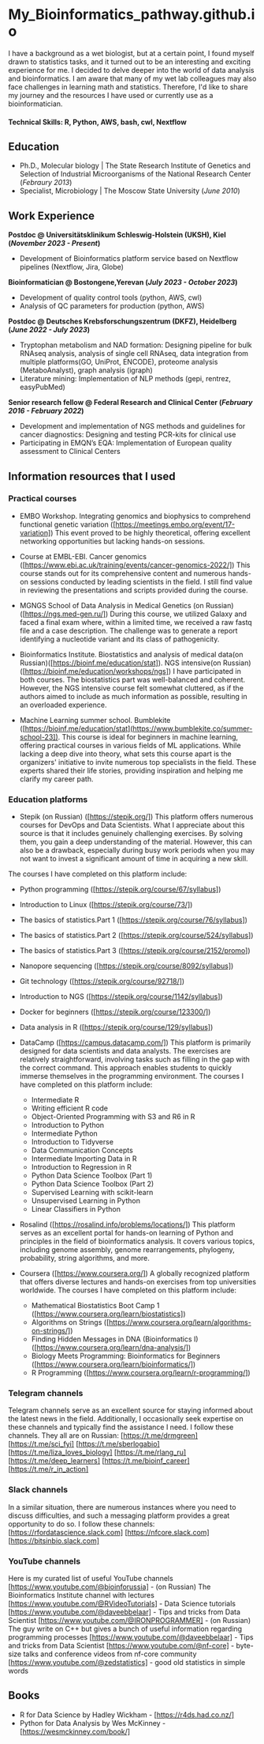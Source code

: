 # My_Bioinformatics_pathway.github.io
I have a background as a wet biologist, but at a certain point, I found myself drawn to statistics tasks, and it turned out to be an interesting and exciting experience for me. I decided to delve deeper into the world of data analysis and bioinformatics. I am aware that many of my wet lab colleagues may also face challenges in learning math and statistics. Therefore, I'd like to share my journey and the resources I have used or currently use as a bioinformatician. 

#### Technical Skills: R, Python, AWS, bash, cwl, Nextflow

## Education
- Ph.D., Molecular biology | The State Research Institute of Genetics and Selection of Industrial Microorganisms of the National Research Center (_Febraury 2013_)								       		
- Specialist, Microbiology	| The Moscow State University (_June 2010_)	 			        		


## Work Experience
**Postdoc @ Universitätsklinikum Schleswig-Holstein (UKSH), Kiel (_November 2023 - Present_)**
-  Development of Bioinformatics platform service based on Nextflow pipelines (Nextflow, Jira, Globe)

 **Bioinformatician @ Bostongene,Yerevan (_July 2023 - October 2023_)** 
 -  Development of quality control tools (python, AWS, cwl)
 -  Analysis of QC parameters for production (python, AWS)

**Postdoc @ Deutsches Krebsforschungszentrum (DKFZ), Heidelberg (_June 2022 - July 2023_)**
-  Tryptophan metabolism and NAD formation: Designing pipeline for bulk RNAseq analysis, analysis of single cell
 RNAseq, data integration from multiple platforms(GO, UniProt, ENCODE), proteome analysis (MetaboAnalyst), graph
 analysis (igraph)
- Literature mining: Implementation of NLP methods (gepi, rentrez, easyPubMed)

**Senior research fellow @ Federal Research and Clinical Center (_February 2016 - February 2022_)**
- Development and implementation of NGS methods and guidelines for cancer diagnostics: Designing and testing
 PCR-kits for clinical use
- Participating in EMQN’s EQA: Implementation of European quality assessment to Clinical Centers

## Information resources that I used 

### Practical courses
- EMBO Workshop. Integrating genomics and biophysics to comprehend functional genetic variation ([https://meetings.embo.org/event/17-variation])
  This event proved to be highly theoretical, offering excellent networking opportunities but lacking hands-on sessions.
  
- Course at EMBL-EBI. Cancer genomics ([https://www.ebi.ac.uk/training/events/cancer-genomics-2022/])
  This course stands out for its comprehensive content and numerous hands-on sessions conducted by leading scientists in the field. I still find value in reviewing the presentations and scripts 
  provided during the course.
  
- MGNGS School of Data Analysis in Medical Genetics (on Russian) ([https://ngs.med-gen.ru/])
  During this course, we utilized Galaxy and faced a final exam where, within a limited time, we received a raw fastq file and a case description. The challenge was to generate a report 
  identifying a nucleotide variant and its class of pathogenicity.
  
- Bioinformatics Institute. Biostatistics and analysis of medical data(on Russian)([https://bioinf.me/education/stat]). NGS intensive(on Russian) ([https://bioinf.me/education/workshops/ngs])
  I have participated in both courses. The biostatistics part was well-balanced and coherent. However, the NGS intensive course felt somewhat cluttered, as if the authors aimed to include as 
  much information as possible, resulting in an overloaded experience.
  
- Machine Learning summer school. Bumblekite ([https://bioinf.me/education/stat](https://www.bumblekite.co/summer-school-23]). 
  This course is ideal for beginners in machine learning, offering practical courses in various fields of ML applications. While lacking a deep dive into theory, what sets this course apart is 
  the organizers' initiative to invite numerous top specialists in the field. These experts shared their life stories, providing inspiration and helping me clarify my career path.
  
### Education platforms
- Stepik (on Russian) ([https://stepik.org/])
  This platform offers numerous courses for DevOps and Data Scientists. What I appreciate about this source is that it includes genuinely challenging exercises. By solving them, you gain a deep 
  understanding of the material. However, this can also be a drawback, especially during busy work periods when you may not want to invest a significant amount of time in acquiring a new skill.

The courses I have completed on this platform include:
  - Python programming ([https://stepik.org/course/67/syllabus])
  - Introduction to Linux ([https://stepik.org/course/73/])
  - The basics of statistics.Part 1 ([https://stepik.org/course/76/syllabus])
  - The basics of statistics.Part 2 ([https://stepik.org/course/524/syllabus])
  - The basics of statistics.Part 3 ([https://stepik.org/course/2152/promo])
  - Nanopore sequencing ([https://stepik.org/course/8092/syllabus])
  - Git technology ([https://stepik.org/course/92718/])
  - Introduction to NGS ([https://stepik.org/course/1142/syllabus])
  - Docker for beginners ([https://stepik.org/course/123300/])
  - Data analysis in R ([https://stepik.org/course/129/syllabus])

- DataCamp ([https://campus.datacamp.com/])
  This platform is primarily designed for data scientists and data analysts. The exercises are relatively straightforward, involving tasks such as filling in the gap with the correct command. 
  This approach enables students to quickly immerse themselves in the programming environment.
  The courses I have completed on this platform include:
   - Intermediate R
   - Writing efficient R code
   - Object-Oriented Programming with S3 and R6 in R
   - Introduction to Python
   - Intermediate Python
   - Introduction to Tidyverse
   - Data Communication Concepts
   - Intermediate Importing Data in R
   - Introduction to Regression in R
   - Python Data Science Toolbox (Part 1)
   - Python Data Science Toolbox (Part 2)
   - Supervised Learning with scikit-learn
   - Unsupervised Learning in Python
   - Linear Classifiers in Python
 
- Rosalind ([https://rosalind.info/problems/locations/])
  This platform serves as an excellent portal for hands-on learning of Python and principles in the field of bioinformatics analysis. It covers various topics, including genome assembly, genome 
  rearrangements, phylogeny, probability, string algorithms, and more.

- Coursera ([https://www.coursera.org/])
  A globally recognized platform that offers diverse lectures and hands-on exercises from top universities worldwide.
  The courses I have completed on this platform include:
  - Mathematical Biostatistics Boot Camp 1 ([https://www.coursera.org/learn/biostatistics])
  - Algorithms on Strings ([https://www.coursera.org/learn/algorithms-on-strings/])
  - Finding Hidden Messages in DNA (Bioinformatics I) ([https://www.coursera.org/learn/dna-analysis/])
  - Biology Meets Programming: Bioinformatics for Beginners ([https://www.coursera.org/learn/bioinformatics/])
  - R Programming ([https://www.coursera.org/learn/r-programming/])
  
### Telegram channels
Telegram channels serve as an excellent source for staying informed about the latest news in the field. Additionally, I occasionally seek expertise on these channels and typically find the assistance I need.
I follow these channels. They all are on Russian:
[https://t.me/drmgreen]
[https://t.me/sci_fyi]
[https://t.me/sberlogabio]
[https://t.me/liza_loves_biology]
[https://t.me/rlang_ru]
[https://t.me/deep_learners]
[https://t.me/bioinf_career]
[https://t.me/r_in_action]

### Slack channels
In a similar situation, there are numerous instances where you need to discuss difficulties, and such a messaging platform provides a great opportunity to do so.
I follow these channels:
[https://rfordatascience.slack.com]
[https://nfcore.slack.com]
[https://bitsinbio.slack.com]

### YouTube channels
Here is my curated list of useful YouTube channels
[https://www.youtube.com/@bioinforussia] -  (on Russian) The Bioinformatics Institute channel with lectures 
[https://www.youtube.com/@RVideoTutorials] - Data Science tutorials
[https://www.youtube.com/@daveebbelaar] - Tips and tricks from Data Scientist
[https://www.youtube.com/@IRONPROGRAMMER] - (on Russian) The guy write on C++ but gives a bunch of useful information regarding programming processes
[https://www.youtube.com/@daveebbelaar] - Tips and tricks from Data Scientist
[https://www.youtube.com/@nf-core] - byte-size talks and conference videos from nf-core community
[https://www.youtube.com/@zedstatistics] - good old statistics in simple words

## Books
- R for Data Science by Hadley Wickham - [https://r4ds.had.co.nz/]
- Python for Data Analysis by Wes McKinney - [https://wesmckinney.com/book/]

